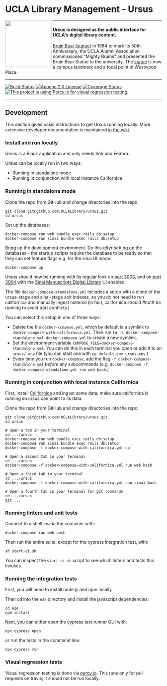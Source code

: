 # UCLA Library Management - Ursus

<img align="left" width="150" src="http://digital2.library.ucla.edu/imageResize.do?contentFileId=78999&scaleFactor=0.4">

---

#### Ursus is designed as the public interface for UCLA's digital library content.

[Bruin Bear (statue)](http://digital2.library.ucla.edu/viewItem.do?ark=21198/zz0009b6bm)
In 1984 to mark its 50th Anniversary, the UCLA Alumni Association commissioned "Mighty Bruins" and presented the Bruin Bear Statue to the university. The [statue](http://www.publicartinla.com/UCLAArt/bruin_bear.html) is now a campus landmark and a focal point in Westwood Plaza.

---

[![Build Status](https://travis-ci.org/UCLALibrary/ursus.svg?branch=master)](https://travis-ci.org/UCLALibrary/ursus)
[![Apache 2.0 License](http://img.shields.io/badge/APACHE2-license-blue.svg)](./LICENSE)
[![Coverage Status](https://coveralls.io/repos/github/UCLALibrary/ursus/badge.svg?branch=ci%2Fadd-coveralls)](https://coveralls.io/github/UCLALibrary/ursus?branch=ci%2Fadd-coveralls)
[![This project is using Percy.io for visual regression testing.](https://percy.io/static/images/percy-badge.svg)](https://percy.io/UCLA-Library-Software-Development/ursus)

---

## Development

This section gives basic instructions to get Ursus running locally. More extensive developer documentation is maintained [in the wiki](https://github.com/UCLALibrary/amalgamated-samvera/wiki).

### Install and run locally

Ursus is a Black application and only needs Solr and Fedora.

Ursus can be locally run in two ways:

- Running in standalone mode
- Running in conjunction with local instance Californica

### Running in standalone mode

Clone the repo from GitHub and change directories into the repo:

```
git clone git@github.com:UCLALibrary/ursus.git
cd ursus
```

Set up the databases:

```
docker-compose run web bundle exec rails db:setup
docker-compose run sinai bundle exec rails db:setup
```

Bring up the development environment. Do this _after_ setting up the databases - the startup scripts require the database to be ready so that they can set feature flags e.g. for the sinai UI mode.

```
docker-compose up
```

Ursus should now be running with its regular look on [port 3003](http://localhost:3003), and on [port 3004](http://localhost:3004) with the [Sinai Manuscripts Digital Library](https://sinaimanuscripts.library.ucla.edu/) UI enabled.

The file `docker-compose-standalone.yml` includes a setup with a clone of the ursus-stage and sinai-stage solr indexes, so you do not need to run californica and manually ingest material (in fact, californica should #not# be running to avoid port conflicts.)

You can select this setup in one of three ways:

- Delete the file `docker-compose.yml`, which by default is a symlink to `docker-compose-with-californica.yml`. Then run `ln -s docker-compose-standalone.yml docker-compose.yml` to create a new symlink.
- Set the environment variable `COMPOSE_FILE=docker-compose-standalone.yml`. You can do this in each terminal you open or add it to an `ursus/.env` file (you can start one with `cp default.env ursus.env`.)
- Every time you run `docker-compose`, add the flag `-f docker-compose-standalone.yml` _before_ any subcommands (e.g. `docker-compose -f docker-compose-standalone.yml run web bash`.)

### Running in conjunction with local instance Californica

First, install [Californica](https://github.com/UCLALibrary/californica) and ingest some data; make sure californica is running so ursus can point to its data.

Clone the repo from GitHub and change directories into the repo:

```
git clone git@github.com:UCLALibrary/ursus.git
cd ursus
```

```
# Open a tab in your terminal
cd .../ursus
docker-compose run web bundle exec rails db:setup
docker-compose run sinai bundle exec rails db:setup
docker-compose -f docker-compose-with-californica.yml up

# Open a second tab in your terminal
cd .../ursus
docker-compose -f docker-compose-with-californica.yml run web bash

# Open a third tab in your terminal
cd .../ursus
docker-compose -f docker-compose-with-californica.yml run sinai bash

# Open a fourth tab in your terminal for git commands
cd .../ursus
git ...
```

### Running linters and unit tests

Connect to a shell _inside_ the container with:

```
docker-compose run web bash
```

Then run the entire suite, except for the cypress integration test, with:

```
sh start-ci.sh
```

You can inspect the `start-ci.sh` script to see which linters and tests this invokes.

### Running the integration tests

First, you will need to install node.js and npm locally.

Then cd into the `e2e` directory and install the javascript dependencies:

```
cd e2e
npm install
```

Next, you can either open the cypress test runner GUI with:

```
npx cypress open
```

or run the tests in the command line:

```
npx cypress run
```

### Visual regression tests

Visual regression testing is done via [percy.io](https://percy.io/UCLA-Library-Software-Development/ursus). This runs only for pull requests on travis; it should not be run locally.
